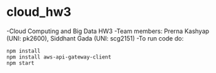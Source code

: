 # cloud_hw3
-Cloud Computing and Big Data HW3
-Team members: Prerna Kashyap (UNI: pk2600), Siddhant Gada (UNI: scg2151)
-To run code do:
```
npm install
npm install aws-api-gateway-client
npm start
```
